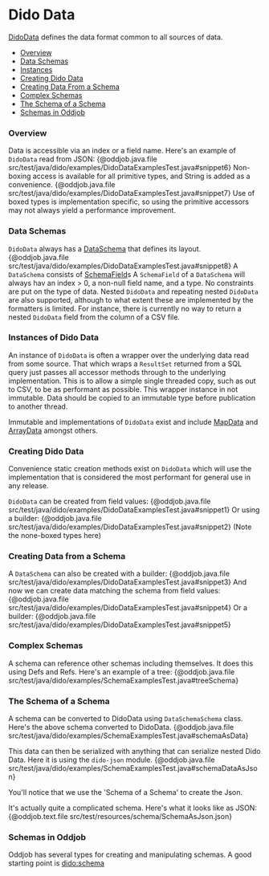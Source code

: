 Dido Data
=========

[DidoData](http://rgordon.co.uk/projects/dido/current/api/dido/data/DidoData.html) 
defines the data format common to all sources of data. 

- [Overview](#overview)
- [Data Schemas](#data-schemas)
- [Instances](#instances-of-dido-data)
- [Creating Dido Data](#creating-dido-data)
- [Creating Data From a Schema](#creating-data-from-a-schema)
- [Complex Schemas](#complex-schemas)
- [The Schema of a Schema](#the-schema-of-a-schema)
- [Schemas in Oddjob](#schemas-in-oddjob)

### Overview

Data is accessible via an
index or a field name. Here's an example of `DidoData` read from JSON:
{@oddjob.java.file src/test/java/dido/examples/DidoDataExamplesTest.java#snippet6}
Non-boxing access is available for all primitive types, and String is added as a convenience.
{@oddjob.java.file src/test/java/dido/examples/DidoDataExamplesTest.java#snippet7}
Use of boxed types is implementation specific, so using the primitive accessors may
not always yield a performance improvement. 

### Data Schemas

`DidoData` always has a [DataSchema](http://rgordon.co.uk/projects/dido/current/api/dido/data/DataSchema.html) that
defines its layout.
{@oddjob.java.file src/test/java/dido/examples/DidoDataExamplesTest.java#snippet8}
A `DataSchema` consists of [SchemaField](http://rgordon.co.uk/projects/dido/current/api/dido/data/SchemaField.html)s
A `SchemaField` of a `DataSchema` will always hav an index > 0, a non-null field name, 
and a type. No constraints are put on the type of data. Nested `DidoData` and 
repeating nested `DidoData` are also supported, although to what extent these 
are implemented by the formatters is limited. For instance, there is currently no way to
return a nested `DidoData` field from the column of a CSV file. 

### Instances of Dido Data

An instance of `DidoData` is often a wrapper over the underlying data read from some source. That which
wraps a `ResultSet` returned from a SQL query just passes all accessor methods through to the underlying
implementation. This is to allow a simple single threaded copy, such as out to CSV, to be as 
performant as possible. This wrapper instance in not immutable. Data should be copied to an immutable type
before publication to another thread.

Immutable and implementations of `DidoData` exist and include
[MapData](http://rgordon.co.uk/projects/dido/current/api/dido/data/MapData.html) and
[ArrayData](http://rgordon.co.uk/projects/dido/current/api/dido/data/ArrayData.html)
amongst others.

### Creating Dido Data

Convenience static creation methods exist on `DidoData` which will use the implementation 
that is considered the most performant for general use in any release.

`DidoData` can be created from field values:
{@oddjob.java.file src/test/java/dido/examples/DidoDataExamplesTest.java#snippet1}
Or using a builder:
{@oddjob.java.file src/test/java/dido/examples/DidoDataExamplesTest.java#snippet2}
(Note the none-boxed types here)

### Creating Data from a Schema

A `DataSchema` can also be created with a builder:
{@oddjob.java.file src/test/java/dido/examples/DidoDataExamplesTest.java#snippet3}
And now we can create data matching the schema from field values:
{@oddjob.java.file src/test/java/dido/examples/DidoDataExamplesTest.java#snippet4}
Or a builder:
{@oddjob.java.file src/test/java/dido/examples/DidoDataExamplesTest.java#snippet5}

### Complex Schemas

A schema can reference other schemas including themselves. It
does this using Defs and Refs. Here's an example of a tree:
{@oddjob.java.file src/test/java/dido/examples/SchemaExamplesTest.java#treeSchema}

### The Schema of a Schema

A schema can be converted to DidoData using `DataSchemaSchema` class.
Here's the above schema converted to DidoData.
{@oddjob.java.file src/test/java/dido/examples/SchemaExamplesTest.java#schemaAsData}

This data can then be serialized with anything that can serialize nested Dido Data. Here it is using 
the `dido-json` module.
{@oddjob.java.file src/test/java/dido/examples/SchemaExamplesTest.java#schemaDataAsJson}

You'll notice that we use the 'Schema of a Schema' to create the Json. 

It's actually quite a complicated schema. Here's what it looks like as JSON:
{@oddjob.text.file src/test/resources/schema/SchemaAsJson.json}

### Schemas in Oddjob

Oddjob has several types for creating and manipulating schemas. A good starting point is 
[dido:schema](https://github.com/robjg/dido/blob/master/docs/reference/dido/oddjob/schema/SchemaBean.md)

